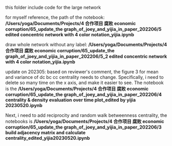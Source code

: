 this folder include code for the large network


for myself reference, the path of the notebook:
**/Users/yoga/Documents/Projects/4 合作项目 腐败 economic corruption/65_update_the graph_of_joey_and_yijia_in_paper_202206/5 edited concentric network with 4 color notation_yijia.ipynb**

draw whole network without any label: **/Users/yoga/Documents/Projects/4 合作项目 腐败 economic corruption/65_update_the graph_of_joey_and_yijia_in_paper_202206/5_2 edited concentric network with 4 color notation_yijia.ipynb**

update on 202305:
based on reviewer's comment, the figure 3 for mean and variance of dc bc cc centrality needs to change. Specifically, i need to delete so many time on the x axis, and make it easier to see.  The notebook is the **/Users/yoga/Documents/Projects/4 合作项目 腐败 economic corruption/65_update_the graph_of_joey_and_yijia_in_paper_202206/4 centrality & density evaluation over time plot_edited by yijia 20230520.ipynb**

Next, i need to add reciprocity and random walk betweenness centrality, the notebooks is  **/Users/yoga/Documents/Projects/4 合作项目 腐败 economic corruption/65_update_the graph_of_joey_and_yijia_in_paper_202206/3 build adjacency matrix and calculate centrality_edited_yijia20230520.ipynb**

